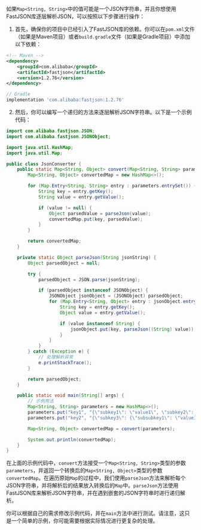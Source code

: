如果`Map<String, String>`中的值可能是一个JSON字符串，并且你想使用FastJSON库逐层解析JSON，可以按照以下步骤进行操作：

1. 首先，确保你的项目中已经引入了FastJSON库的依赖。你可以在`pom.xml`文件（如果是Maven项目）或者`build.gradle`文件（如果是Gradle项目）中添加以下依赖：

```xml
<!-- Maven -->
<dependency>
    <groupId>com.alibaba</groupId>
    <artifactId>fastjson</artifactId>
    <version>1.2.76</version>
</dependency>
```

```groovy
// Gradle
implementation 'com.alibaba:fastjson:1.2.76'
```

2. 然后，你可以编写一个递归的方法来逐层解析JSON字符串。以下是一个示例代码：

```java
import com.alibaba.fastjson.JSON;
import com.alibaba.fastjson.JSONObject;

import java.util.HashMap;
import java.util.Map;

public class JsonConverter {
    public static Map<String, Object> convert(Map<String, String> parameters) {
        Map<String, Object> convertedMap = new HashMap<>();

        for (Map.Entry<String, String> entry : parameters.entrySet()) {
            String key = entry.getKey();
            String value = entry.getValue();

            if (value != null) {
                Object parsedValue = parseJson(value);
                convertedMap.put(key, parsedValue);
            }
        }

        return convertedMap;
    }

    private static Object parseJson(String jsonString) {
        Object parsedObject = null;

        try {
            parsedObject = JSON.parse(jsonString);

            if (parsedObject instanceof JSONObject) {
                JSONObject jsonObject = (JSONObject) parsedObject;
                for (Map.Entry<String, Object> entry : jsonObject.entrySet()) {
                    String key = entry.getKey();
                    Object value = entry.getValue();

                    if (value instanceof String) {
                        jsonObject.put(key, parseJson((String) value));
                    }
                }
            }
        } catch (Exception e) {
            // 处理解析异常
            e.printStackTrace();
        }

        return parsedObject;
    }

    public static void main(String[] args) {
        // 示例用法
        Map<String, String> parameters = new HashMap<>();
        parameters.put("key1", "{\"subkey1\": \"value1\", \"subkey2\": \"value2\"}");
        parameters.put("key2", "{\"subkey3\": {\"subsubkey1\": \"value3\"}}");

        Map<String, Object> convertedMap = convert(parameters);

        System.out.println(convertedMap);
    }
}
```

在上面的示例代码中，`convert`方法接受一个`Map<String, String>`类型的参数`parameters`，并返回一个转换后的`Map<String, Object>`类型的参数`convertedMap`。在遍历原始`Map`的过程中，我们使用`parseJson`方法来解析每个JSON字符串，并将解析后的结果放入转换后的`Map`中。`parseJson`方法使用FastJSON库来解析JSON字符串，并在遇到嵌套的JSON字符串时进行递归解析。

你可以根据自己的需求修改示例代码，并在`main`方法中进行测试。请注意，这只是一个简单的示例，你可能需要根据实际情况进行更复杂的处理。